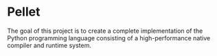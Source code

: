 # Pellet
The goal of this project is to create a complete implementation of the Python programming language consisting of a high-performance native compiler and runtime system.
